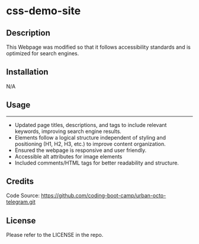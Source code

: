 # css-demo-site

## Description

This Webpage was modified so that it follows accessibility standards and is optimized for search engines.




## Installation

N/A

## Usage
***

* Updated page titles, descriptions, and tags to include relevant keywords, improving search engine results.
* Elements follow a logical structure independent of styling and positioning (H1, H2, H3, etc.) to improve content organization.
* Ensured the webpage is responsive and user friendly.
* Accessible alt attributes for image elements
* Included comments/HTML tags for better readability and structure. 


## Credits

Code Source: https://github.com/coding-boot-camp/urban-octo-telegram.git 

## License

Please refer to the LICENSE in the repo.

